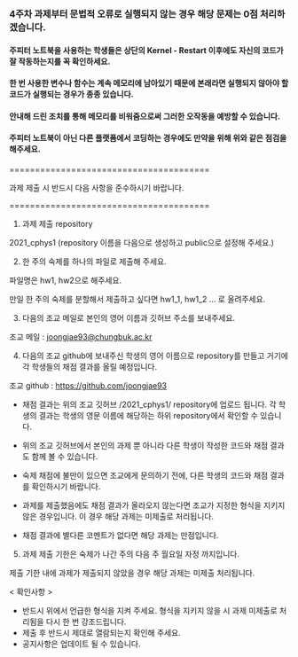 ### 4주차 과제부터 문법적 오류로 실행되지 않는 경우 해당 문제는 0점 처리하겠습니다.
#### 주피터 노트북을 사용하는 학생들은 상단의 Kernel - Restart 이후에도 자신의 코드가 잘 작동하는지를 꼭 확인하세요.
#### 한 번 사용한 변수나 함수는 계속 메모리에 남아있기 때문에 본래라면 실행되지 않아야 할 코드가 실행되는 경우가 종종 있습니다.
#### 안내해 드린 조치를 통해 메모리를 비워줌으로써 그러한 오작동을 예방할 수 있습니다.
#### 주피터 노트북이 아닌 다른 플랫폼에서 코딩하는 경우에도 만약을 위해 위와 같은 점검을 해주세요.

=======================================

  과제 제출 시 반드시 다음 사항을 준수하시기 바랍니다. 

=======================================

1. 과제 제출 repository

2021_cphys1 (repository 이름을 다음으로 생성하고 public으로 설정해 주세요.)

2. 한 주의 숙제를 하나의 파일로 제출해 주세요.

파일명은 hw1, hw2으로 해주세요. 

만일 한 주의 숙제를 분할해서 제출하고 싶다면 hw1_1, hw1_2 ... 로 올려주세요. 

3. 다음의 조교 메일로 본인의 영어 이름과 깃허브 주소를 보내주세요.

조교 메일 : joongjae93@chungbuk.ac.kr

4. 다음의 조교 github에 보내주신 학생의 영어 이름으로 repository를 만들고 거기에 각 학생들의 채점 결과를 올릴 예정입니다.

조교 github : https://github.com/joongjae93
- 채점 결과는 위의 조교 깃허브 /2021_cphys1/ repository에 업로드 됩니다. 각 학생의 결과는 학생의 영문 이름에 해당하는 하위 repository에서 확인할 수 있습니다.

- 위의 조교 깃허브에서 본인의 과제 뿐 아니라 다른 학생이 작성한 코드와 채점 결과도 함께 볼 수 있습니다.

- 숙제 채점에 불만이 있으면 조교에게 문의하기 전에, 다른 학생의 코드와 채점 결과를 확인하시기 바랍니다.

- 과제를 제출했음에도 채점 결과가 올라오지 않는다면 조교가 지정한 형식을 지키지 않은 경우입니다. 이 경우 해당 과제는 미제출로 처리됩니다.

- 채점 결과에 별다른 코멘트가 없다면 해당 과제는 만점입니다.

5. 과제 제출 기한은 숙제가 나간 주의 다음 주 월요일 자정 까지입니다.

제출 기한 내에 과제가 제출되지 않았을 경우 해당 과제는 미제출 처리됩니다.

< 확인사항 > 


* 반드시 위에서 언급한 형식을 지켜 주세요. 형식을 지키지 않을 시 과제 미제출로 처리됨을 다시 한 번 강조드립니다.
* 제출 후 반드시 제대로 열람되는지 확인해 주세요.
* 공지사항은 업데이트 될 수 있습니다.
